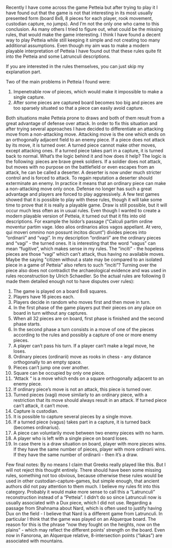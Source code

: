 Recently I have come across the game Petteia but after trying to play it I have found out that the game is not that interesting in its most usually presented form (board 8x8, 8 pieces for each player, rook movement, custodian capture, no jumps). And I'm not the only one who came to this conclusion. As many others I tried to figure out, what could be the missing rules, that would make the game interesting.
I think I have found a decent way to play Petteia while still keeping it simple and not creating too many additional assumptions. Even though my aim was to make a modern playable interpretation of Petteia I have found out that these rules quite fit into the Petteia and some Latrunculi descriptions.

If you are interested in the rules themselves, you can just skip my explanation part.

Two of the main problems in Petteia I found were:
1. Impenetrable row of pieces, which would make it impossible to make a single capture.
2. After some pieces are captured board becomes too big and pieces are too sparsely situated so that a piece can easily avoid capture.

Both situations make Petteia prone to draws and both of them result from a great advantage of defense over attack.
In order to fix this situation and after trying several approaches I have decided to differentiate an attacking move from a non-attacking move. Attacking move is the one which ends on an orthogonally adjacent field to an enemy piece. If a piece does not attack by its move, it is turned over. A turned piece cannot make other moves, except attacking ones. If a turned piece  takes part in a capture, it is turned back to normal. What’s the logic behind it and how does it help?
The logic is the following: pieces are brave greek soldiers. If a soldier does not attack, but moves with no purpose on the battlefield or even escapes from an attack, he can be called a deserter. A deserter is now under much stricter control and is forced to attack. To regain reputation a deserter should exterminate an enemy. In practice it means that an ordinary piece can make a non-attacking move only once. Defense no longer has such a great advantage and players are forced to play aggressively. A few test games showed that it is possible to play with these rules, though it will take some time to prove that it is really a playable game. Draw is still possible, but it will occur much less often as in usual rules.
Even though I wanted to create a modern playable version of Petteia, it turned out that it fits into old descriptions. For example the Isidor’s passage ("Calculi partim ordine moventur partim vage. Ideo alios ordinarios alios vagos appellant. At vero, qui moveri omnino non possunt incitos dicunt") divides pieces into “ordinarii” and “vagi”. In my description “ordinarii” are the ordinary pieces and “vagi” - the turned ones. It is interesting that the word “vagus” can mean “fugitive”, which makes sense in my rules. The “inciti” - the hopeless pieces are those “vagi” which can’t attack, thus having no available moves. Maybe the saying "citizen without a state may be compared to an isolated piece in a game of Petteia" also refers to such “inciti”?
Turning over the piece also does not contradict the archaeological evidence and was used in rules reconstruction by Ulrich Schaedler.
So the actual rules are following (I made them detailed enough not to have disputes over rules):

1. The game is played on a board 8x8 squares.
2. Players have 16 pieces each.
3. Players decide in random who moves first and then move in turn.
4. In the first phase of the game players put their pieces on any place on board in turn without any captures.
5. When all 32 pieces are on board, first phase is finished and the second phase starts.
6. In the second phase a turn consists in a move of one of the pieces according to the rules and possibly a capture of one or more enemy pieces.
7. A player can’t pass his turn. If a player can’t make a legal move, he loses.
8. Ordinary pieces (ordinarii) move as rooks in chess - any distance orthogonally to an empty space.
9. Pieces can’t jump one over another.
10. Square can be occupied by only one piece.
11. “Attack “ is a move which ends on a square orthogonally adjacent to an enemy piece.
12. If ordinary piece’s move is not an attack, this piece is turned over.
13. Turned pieces (vagi) move similarly to an ordinary piece, with a restriction that its move should always result in an attack. If turned piece can’t attack, it can’t move.
14. Capture is custodian.
15. It is possible to capture several pieces by a single move.
16. If a turned piece (vagus) takes part in a capture, it is turned back (becomes ordinarius).
17. A piece can voluntarily move between two enemy pieces with no harm.
18. A player who is left with a single piece on board loses.
19. In case there is a draw situation on board, player with more pieces wins. If they have the same number of pieces, player with more ordinarii wins. If they have the same number of ordinarii - then it’s a draw.

Few final notes:
By no means I claim that Greeks really played like this. But I will not reject this thought entirely. There should have been some missing rules, something not too obvious, because otherwise these rules would be used in other custodian-capture-games, but simple enough, that ancient authors did not pay attention to them much. I believe my rules fit into this category.
Probably it would make more sense to call this a “Latrunculi” reconstruction instead of a “Petteia”. I didn’t do so since Latrunculi now is usually associated with a Dux piece, which I did not use.
Regarding a passage from Shahnama about Nard, which is often used to justify having Dux on the field - I believe that Nard is a different game from Latrunculi. In particular I think that the game was played on an Alquerque board. The reason for this is the phrase “now they fought on the heights, now on the plains” - which may reflect the different points’ strength on the board. Even now in Fanorona, an Alquerque relative, 8-intersection points (“lakas”) are  associated with mountains.
